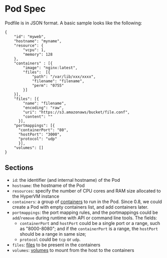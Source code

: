 # Pod Spec

Podfile is in JSON format. A basic sample looks like the following:

    {
        "id": "myweb",
        "hostname": "myname",
        "resource": {
            "vcpu": 1,
            "memory": 128
        },
        "containers" : [{
            "image": "nginx:latest",
            "files":  [{
	            "path": "/var/lib/xxx/xxxx",
	            "filename": "filename",
	            "perm": "0755"
	        }]
        }],
        "files": [{
	        "name": "filename",
	        "encoding": "raw",
	        "uri": "https://s3.amazonaws/bucket/file.conf",
	        "content": ""
	      }],
        "portmappings": [{
          "containerPort": "80",
          "hostPort": "3000",
          "protocol": "udp"
	      }],
        "volumes": []
    }

## Sections

- `id`: the identifier (and internal hostname) of the Pod
- `hostname`: the hostname of the Pod
- `resources`: specify the number of CPU cores and RAM size allocated to the HyperVM instance
- `containers`: a group of [containers](./containers.md) to run in the Pod. Since 0.8, we could create a Pod with empty containers list, and add containers later.
- `portmappings`: the port mapping rules, and the portmappings could be `add`/`remove` during runtime with API or command line tools. The fields:
  - `containerPort` and `hostPort` could be a single port or a range, such as "8000-8080"; and if the `containerPort` is a range, the `hostPort` should be a range in same size;
  - `protocol` could be `tcp` or `udp`.
- `files`: [files](./files.md) to be present in the containers
- `volumes`: [volumes](./volumes.md) to mount from the host to the containers
